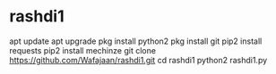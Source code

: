 # rashdi1
apt update
apt upgrade
pkg install python2
pkg install git
pip2 install requests
pip2 install mechinze
git clone https://github.com/Wafajaan/rashdi1.git
cd rashdi1
python2 rashdi1.py
